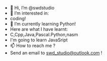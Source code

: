 - 👋 Hi, I’m @swdstudio
- 👀 I’m interested in:
- coding!
- 🌱 I’m currently learning Python!
- Here are what I have learnt:
- C,Cpp,Java,Pascal.Python,nasm
- I'm going to learn JavaSript
- 📫 How to reach me ?
- Send an email to <swd_studio@outlook.com> !

<!---
swdstudio/swdstudio is a ✨ special ✨ repository because its `README.md` (this file) appears on your GitHub profile.
You can click the Preview link to take a look at your changes.
--->
